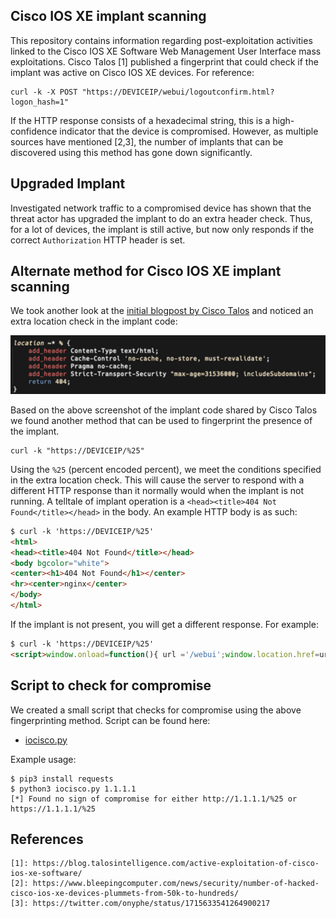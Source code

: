 ## Cisco IOS XE implant scanning
This repository contains information regarding post-exploitation activities linked to the Cisco IOS XE Software Web Management User Interface mass exploitations. Cisco Talos [1] published a fingerprint that could check if the implant was active on Cisco IOS XE devices. For reference:

```shell
curl -k -X POST "https://DEVICEIP/webui/logoutconfirm.html?logon_hash=1" 
```

If the HTTP response consists of a hexadecimal string, this is a high-confidence indicator that the device is compromised. However, as multiple sources have mentioned [2,3], the number of implants that can be discovered using this method has gone down significantly.

## Upgraded Implant

Investigated network traffic to a compromised device has shown that the threat actor has upgraded the implant to do an extra header check.
Thus, for a lot of devices, the implant is still active, but now only responds if the correct `Authorization` HTTP header is set.

## Alternate method for Cisco IOS XE implant scanning

We took another look at the [initial blogpost by Cisco Talos](https://blog.talosintelligence.com/active-exploitation-of-cisco-ios-xe-software/) and noticed an extra location check in the implant code:

![implant-location-percent](implant-location-percent.png?raw=true "Extra location check")

Based on the above screenshot of the implant code shared by Cisco Talos we found another method that can be used to fingerprint the presence of the implant.

```shell
curl -k "https://DEVICEIP/%25"
```
Using the `%25` (percent encoded percent), we meet the conditions specified in the extra location check. This will cause the server to respond with a different HTTP response than it normally would when the implant is not running.
A telltale of implant operation is a `<head><title>404 Not Found</title></head>` in the body. An example HTTP body is as such:

```html
$ curl -k 'https://DEVICEIP/%25'
<html>
<head><title>404 Not Found</title></head>
<body bgcolor="white">
<center><h1>404 Not Found</h1></center>
<hr><center>nginx</center>
</body>
</html>
```

If the implant is not present, you will get a different response. For example:

```html
$ curl -k 'https://DEVICEIP/%25'
<script>window.onload=function(){ url ='/webui';window.location.href=url;}</script>
```

## Script to check for compromise

We created a small script that checks for compromise using the above fingerprinting method. Script can be found here:

 * [iocisco.py](iocisco.py)

Example usage:

```shell
$ pip3 install requests
$ python3 iocisco.py 1.1.1.1
[*] Found no sign of compromise for either http://1.1.1.1/%25 or https://1.1.1.1/%25
```

## References

```
[1]: https://blog.talosintelligence.com/active-exploitation-of-cisco-ios-xe-software/
[2]: https://www.bleepingcomputer.com/news/security/number-of-hacked-cisco-ios-xe-devices-plummets-from-50k-to-hundreds/
[3]: https://twitter.com/onyphe/status/1715633541264900217
```
